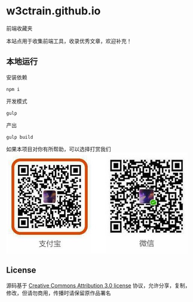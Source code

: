 # w3ctrain.github.io

前端收藏夹

本站点用于收集前端工具，收录优秀文章，欢迎补充！

## 本地运行

安装依赖
```
npm i
```

开发模式
```
gulp
```

产出
```
gulp build
```

如果本项目对你有所帮助，可以选择打赏我们   
![qrcode](./qrcode.jpg)


## License
源码基于 [Creative Commons Attribution 3.0 license](http://creativecommons.org/licenses/by/3.0/us/deed.en) 协议，允许分享，复制，修改，但请勿商用，传播时请保留原作品署名
